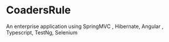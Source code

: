 # CoadersRule
An enterprise application using SpringMVC , Hibernate, Angular , Typescript, TestNg, Selenium

